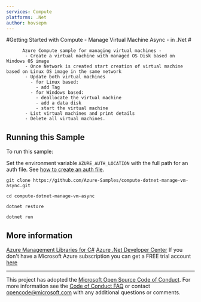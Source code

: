 ```yaml
---
services: Compute
platforms: .Net
author: hovsepm
---
```


#Getting Started with Compute - Manage Virtual Machine Async - in .Net #

          Azure Compute sample for managing virtual machines -
           - Create a virtual machine with managed OS Disk based on Windows OS image
           - Once Network is created start creation of virtual machine based on Linux OS image in the same network
           - Update both virtual machines
             - for Linux based:
               - add Tag
             - for Windows based:
               - deallocate the virtual machine
               - add a data disk
               - start the virtual machine
           - List virtual machines and print details
           - Delete all virtual machines.


## Running this Sample ##

To run this sample:

Set the environment variable `AZURE_AUTH_LOCATION` with the full path for an auth file. See [how to create an auth file](https://github.com/Azure/azure-sdk-for-net/blob/Fluent/AUTH.md).

    git clone https://github.com/Azure-Samples/compute-dotnet-manage-vm-async.git

    cd compute-dotnet-manage-vm-async

    dotnet restore

    dotnet run

## More information ##

[Azure Management Libraries for C#](https://github.com/Azure/azure-sdk-for-net/tree/Fluent)
[Azure .Net Developer Center](https://azure.microsoft.com/en-us/develop/net/)
If you don't have a Microsoft Azure subscription you can get a FREE trial account [here](http://go.microsoft.com/fwlink/?LinkId=330212)

---

This project has adopted the [Microsoft Open Source Code of Conduct](https://opensource.microsoft.com/codeofconduct/). For more information see the [Code of Conduct FAQ](https://opensource.microsoft.com/codeofconduct/faq/) or contact [opencode@microsoft.com](mailto:opencode@microsoft.com) with any additional questions or comments.